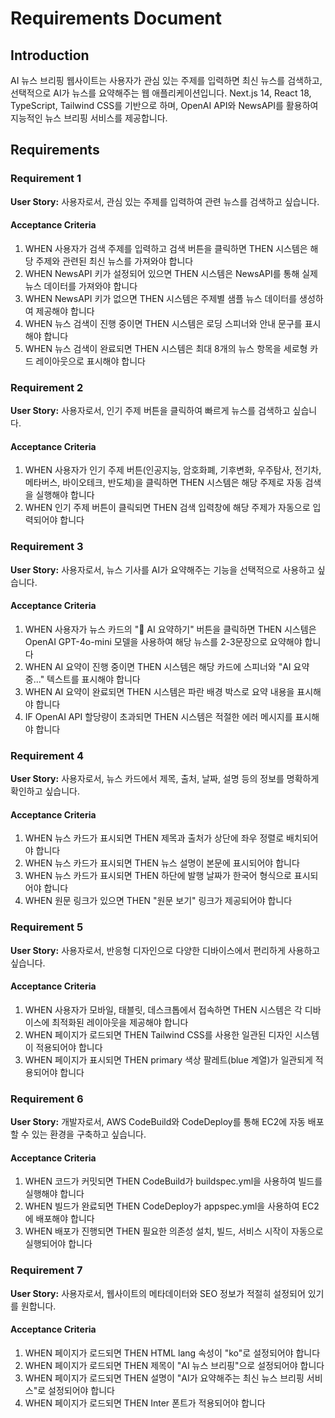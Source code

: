# Requirements Document

## Introduction

AI 뉴스 브리핑 웹사이트는 사용자가 관심 있는 주제를 입력하면 최신 뉴스를 검색하고, 선택적으로 AI가 뉴스를 요약해주는 웹 애플리케이션입니다. Next.js 14, React 18, TypeScript, Tailwind CSS를 기반으로 하며, OpenAI API와 NewsAPI를 활용하여 지능적인 뉴스 브리핑 서비스를 제공합니다.

## Requirements

### Requirement 1

**User Story:** 사용자로서, 관심 있는 주제를 입력하여 관련 뉴스를 검색하고 싶습니다.

#### Acceptance Criteria

1. WHEN 사용자가 검색 주제를 입력하고 검색 버튼을 클릭하면 THEN 시스템은 해당 주제와 관련된 최신 뉴스를 가져와야 합니다
2. WHEN NewsAPI 키가 설정되어 있으면 THEN 시스템은 NewsAPI를 통해 실제 뉴스 데이터를 가져와야 합니다
3. WHEN NewsAPI 키가 없으면 THEN 시스템은 주제별 샘플 뉴스 데이터를 생성하여 제공해야 합니다
4. WHEN 뉴스 검색이 진행 중이면 THEN 시스템은 로딩 스피너와 안내 문구를 표시해야 합니다
5. WHEN 뉴스 검색이 완료되면 THEN 시스템은 최대 8개의 뉴스 항목을 세로형 카드 레이아웃으로 표시해야 합니다

### Requirement 2

**User Story:** 사용자로서, 인기 주제 버튼을 클릭하여 빠르게 뉴스를 검색하고 싶습니다.

#### Acceptance Criteria

1. WHEN 사용자가 인기 주제 버튼(인공지능, 암호화폐, 기후변화, 우주탐사, 전기차, 메타버스, 바이오테크, 반도체)을 클릭하면 THEN 시스템은 해당 주제로 자동 검색을 실행해야 합니다
2. WHEN 인기 주제 버튼이 클릭되면 THEN 검색 입력창에 해당 주제가 자동으로 입력되어야 합니다

### Requirement 3

**User Story:** 사용자로서, 뉴스 기사를 AI가 요약해주는 기능을 선택적으로 사용하고 싶습니다.

#### Acceptance Criteria

1. WHEN 사용자가 뉴스 카드의 "🤖 AI 요약하기" 버튼을 클릭하면 THEN 시스템은 OpenAI GPT-4o-mini 모델을 사용하여 해당 뉴스를 2-3문장으로 요약해야 합니다
2. WHEN AI 요약이 진행 중이면 THEN 시스템은 해당 카드에 스피너와 "AI 요약 중..." 텍스트를 표시해야 합니다
3. WHEN AI 요약이 완료되면 THEN 시스템은 파란 배경 박스로 요약 내용을 표시해야 합니다
4. IF OpenAI API 할당량이 초과되면 THEN 시스템은 적절한 에러 메시지를 표시해야 합니다

### Requirement 4

**User Story:** 사용자로서, 뉴스 카드에서 제목, 출처, 날짜, 설명 등의 정보를 명확하게 확인하고 싶습니다.

#### Acceptance Criteria

1. WHEN 뉴스 카드가 표시되면 THEN 제목과 출처가 상단에 좌우 정렬로 배치되어야 합니다
2. WHEN 뉴스 카드가 표시되면 THEN 뉴스 설명이 본문에 표시되어야 합니다
3. WHEN 뉴스 카드가 표시되면 THEN 하단에 발행 날짜가 한국어 형식으로 표시되어야 합니다
4. WHEN 원문 링크가 있으면 THEN "원문 보기" 링크가 제공되어야 합니다

### Requirement 5

**User Story:** 사용자로서, 반응형 디자인으로 다양한 디바이스에서 편리하게 사용하고 싶습니다.

#### Acceptance Criteria

1. WHEN 사용자가 모바일, 태블릿, 데스크톱에서 접속하면 THEN 시스템은 각 디바이스에 최적화된 레이아웃을 제공해야 합니다
2. WHEN 페이지가 로드되면 THEN Tailwind CSS를 사용한 일관된 디자인 시스템이 적용되어야 합니다
3. WHEN 페이지가 표시되면 THEN primary 색상 팔레트(blue 계열)가 일관되게 적용되어야 합니다

### Requirement 6

**User Story:** 개발자로서, AWS CodeBuild와 CodeDeploy를 통해 EC2에 자동 배포할 수 있는 환경을 구축하고 싶습니다.

#### Acceptance Criteria

1. WHEN 코드가 커밋되면 THEN CodeBuild가 buildspec.yml을 사용하여 빌드를 실행해야 합니다
2. WHEN 빌드가 완료되면 THEN CodeDeploy가 appspec.yml을 사용하여 EC2에 배포해야 합니다
3. WHEN 배포가 진행되면 THEN 필요한 의존성 설치, 빌드, 서비스 시작이 자동으로 실행되어야 합니다

### Requirement 7

**User Story:** 사용자로서, 웹사이트의 메타데이터와 SEO 정보가 적절히 설정되어 있기를 원합니다.

#### Acceptance Criteria

1. WHEN 페이지가 로드되면 THEN HTML lang 속성이 "ko"로 설정되어야 합니다
2. WHEN 페이지가 로드되면 THEN 제목이 "AI 뉴스 브리핑"으로 설정되어야 합니다
3. WHEN 페이지가 로드되면 THEN 설명이 "AI가 요약해주는 최신 뉴스 브리핑 서비스"로 설정되어야 합니다
4. WHEN 페이지가 로드되면 THEN Inter 폰트가 적용되어야 합니다
